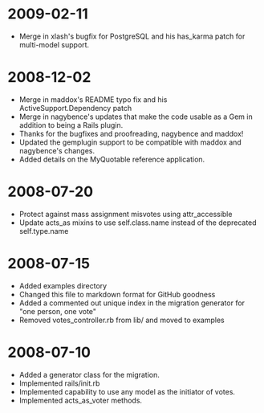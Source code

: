 2009-02-11
==========
* Merge in xlash's bugfix for PostgreSQL and his has\_karma patch for multi-model support. 

2008-12-02
==========
* Merge in maddox's README typo fix and his ActiveSupport.Dependency patch
* Merge in nagybence's updates that make the code usable as a Gem in addition to being a Rails plugin. 
* Thanks for the bugfixes and proofreading, nagybence and maddox!
* Updated the gemplugin support to be compatible with maddox and nagybence's changes. 
* Added details on the MyQuotable reference application. 

2008-07-20
==========
* Protect against mass assignment misvotes using attr\_accessible
* Update acts\_as mixins to use self.class.name instead of the deprecated self.type.name

2008-07-15
==========
* Added examples directory
* Changed this file to markdown format for GitHub goodness
* Added a commented out unique index in the migration generator for "one person, one vote"
* Removed votes\_controller.rb from lib/ and moved to examples

2008-07-10
==========

* Added a generator class for the migration. 
* Implemented rails/init.rb
* Implemented capability to use any model as the initiator of votes.
* Implemented acts\_as\_voter methods.
